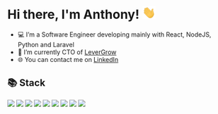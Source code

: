 # Hi there, I'm Anthony! <img src="hand.gif" width="30px">

- ‍💻 I’m a Software Engineer developing mainly with React, NodeJS, Python and Laravel
- 🌱 I’m currently CTO of [LeverGrow](https://levergrow.com)
- 🌐 You can contact me on [LinkedIn](https://www.linkedin.com/in/anthony-ledru/)


## 📚 Stack

![](https://img.shields.io/badge/Language-JavaScript-informational?style=flat&logo=JavaScript&logoColor=white&color=4da39b)
![](https://img.shields.io/badge/Language-TypeScript-informational?style=flat&logo=TypeScript&logoColor=white&color=4da39b)
![](https://img.shields.io/badge/Language-PHP-informational?style=flat&logo=PHP&logoColor=white&color=4da39b)
![](https://img.shields.io/badge/Framework-Laravel-informational?style=flat&logo=Laravel&logoColor=white&color=4da39b)
![](https://img.shields.io/badge/Library-React-informational?style=flat&logo=react&logoColor=white&color=4da39b)
![](https://img.shields.io/badge/DB-MySQL-informational?style=flat&logo=MySQL&logoColor=white&color=4da39b)
![](https://img.shields.io/badge/DB-PostgreSQL-informational?style=flat&logo=PostgreSQL&logoColor=white&color=4da39b)
![](https://img.shields.io/badge/Cloud-AWS-informational?style=flat&logo=Amazon%20AWS&logoColor=white&color=4da39b)
![](https://img.shields.io/badge/Style-Tailwind-informational?style=flat&logo=Tailwind-CSS&logoColor=white&color=4da39b)
